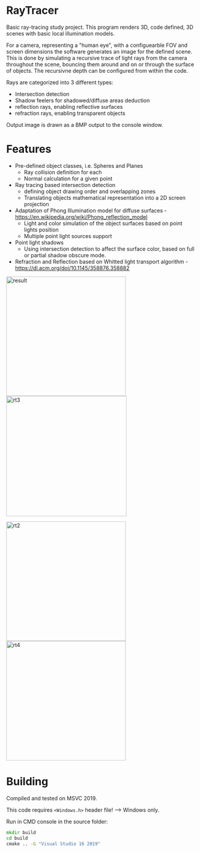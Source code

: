 # RayTracer
Basic ray-tracing study project.
This program renders 3D, code defined, 3D scenes with basic local illumination
models.<br>

For a camera, representing a "human eye", with a configuearble FOV and screen dimensions the software generates an image for the defined scene.
This is done by simulating a recursive trace of light rays from the camera throughout the scene, bouncing them around and on or through the surface of objects.
The recursivne depth can be configured from within the code.

Rays are categorized into 3 different types:
  - Intersection detection
  - Shadow feelers for shadowed/diffuse areas deduction
  - reflection rays, enabling reflective surfaces
  - refraction rays, enabling transparent objects

Output image is drawn as a BMP output to the console window.

# Features
  - Pre-defined object classes, i.e. Spheres and Planes
    -  Ray collision definition for each
    -  Normal calculation for a given point
  - Ray tracing based intersection detection
    -  defining object drawing order and overlapping zones
    -  Translating objects mathematical representation into a 2D screen projection
  - Adaptation of Phong Illumination model for diffuse surfaces - https://en.wikipedia.org/wiki/Phong_reflection_model
    - Light and color simulation of the object surfaces based on point lights position
    - Multiple point light sources support
  - Point light shadows
    - Using intersection detection to affect the surface color, based on full or partial shadow obscure mode.
  - Refraction and Reflection based on Whitted light transport algorithm - https://dl.acm.org/doi/10.1145/358876.358882


<img width="318" alt="result" src="https://user-images.githubusercontent.com/15870496/112654121-21341c80-8e60-11eb-8157-272d5f823cfe.png"> <img width="320" alt="rt3" src="https://user-images.githubusercontent.com/15870496/112795906-e1448380-9071-11eb-87ea-cc593c6f58d6.png">

<img width="318" alt="rt2" src="https://user-images.githubusercontent.com/15870496/112795548-58c5e300-9071-11eb-8331-2141346baa49.png"> <img width="318" alt="rt4" src="https://user-images.githubusercontent.com/15870496/112796262-67f96080-9072-11eb-8532-1f7f5bb8305d.png">


# Building
Compiled and tested on MSVC 2019.

This code requires `<Windows.h>` header file! --> Windows only.

Run in CMD console in the source folder:
```bat 
mkdir build
cd build
cmake .. -G "Visual Studio 16 2019"
```


